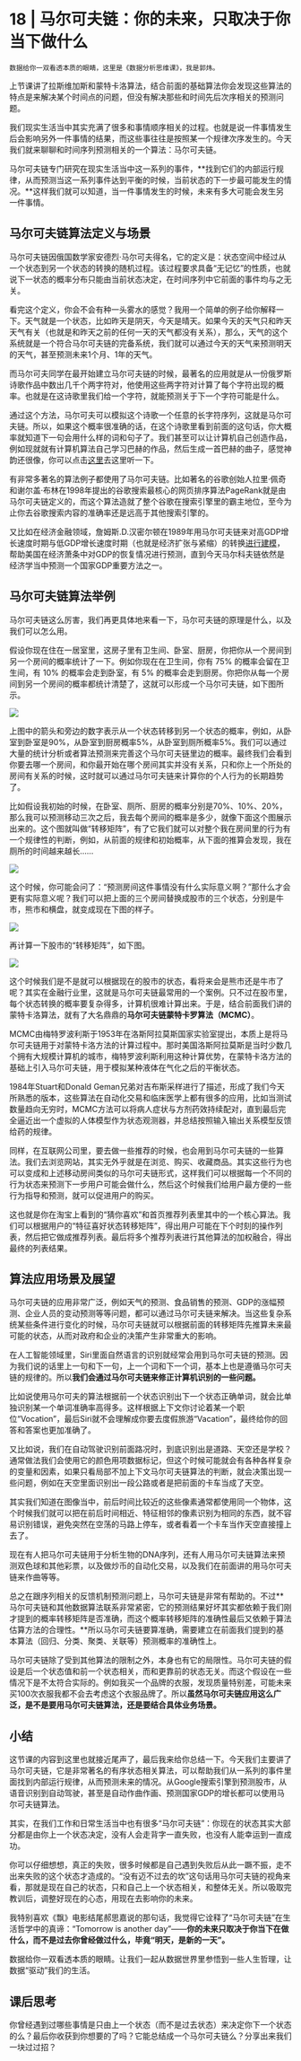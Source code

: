 # 18 | 马尔可夫链：你的未来，只取决于你当下做什么

    数据给你一双看透本质的眼睛，这里是《数据分析思维课》，我是郭炜。

上节课讲了拉斯维加斯和蒙特卡洛算法，结合前面的基础算法你会发现这些算法的特点是来解决某个时间点的问题，但没有解决那些和时间先后次序相关的预测问题。

我们现实生活当中其实充满了很多和事情顺序相关的过程。也就是说一件事情发生后会影响另外一件事情的结果，而这些事往往是按照某一个规律次序发生的。今天我们就来聊聊和时间序列预测相关的一个算法：马尔可夫链。

马尔可夫链专门研究在现实生活当中这一系列的事件，**找到它们的内部运行规律，从而预测当这一系列事件达到平衡的时候，当前状态的下一步最可能发生的情况。**这样我们就可以知道，当一件事情发生的时候，未来有多大可能会发生另一件事情。

## 马尔可夫链算法定义与场景

马尔可夫链因俄国数学家安德烈·马尔可夫得名，它的定义是：状态空间中经过从一个状态到另一个状态的转换的随机过程。该过程要求具备“无记忆”的性质，也就说下一状态的概率分布只能由当前状态决定，在时间序列中它前面的事件均与之无关。

看完这个定义，你会不会有种一头雾水的感觉？我用一个简单的例子给你解释一下。天气就是一个状态，比如昨天是阴天，今天是晴天。如果今天的天气只和昨天天气有关（也就是和昨天之前的任何一天的天气都没有关系），那么，天气的这个系统就是一个符合马尔可夫链的完备系统，我们就可以通过今天的天气来预测明天的天气，甚至预测未来1个月、1年的天气。

而马尔可夫同学在最开始建立马尔可夫链的时候，最著名的应用就是从一份俄罗斯诗歌作品中数出几千个两字符对，他使用这些两字符对计算了每个字符出现的概率。也就是在这诗歌里我们给一个字符，就能预测关于下一个字符可能是什么。

通过这个方法，马尔可夫可以模拟这个诗歌一个任意的长字符序列，这就是马尔可夫链。所以，如果这个概率很准确的话，在这个诗歌里看到前面的这句话，你大概率就知道下一句会用什么样的词和句子了。我们甚至可以让计算机自己创造作品，例如现就就有计算机算法自己学习巴赫的作品，然后生成一首巴赫的曲子，感觉神韵还很像，你可以点击[这里](https://b23.tv/LJlxku)去这里听一下。

有非常多著名的算法例子都使用了马尔可夫链。比如著名的谷歌创始人拉里·佩奇和谢尔盖·布林在1998年提出的谷歌搜索最核心的网页排序算法PageRank就是由马尔可夫链定义的，而这个算法造就了整个谷歌在搜索引擎里的霸主地位，至今为止你去谷歌搜索内容的准确率还是远高于其他搜索引擎的。

又比如在经济金融领域，詹姆斯.D.汉密尔顿在1989年用马尔可夫链来对高GDP增长速度时期与低GDP增长速度时期（也就是经济扩张与紧缩）的转换[进行建模](https://www.nber.org/system/files/working_papers/w11422/w11422.pdf)，帮助美国在经济萧条中对GDP的恢复情况进行预测，直到今天马尔科夫链依然是经济学当中预测一个国家GDP重要方法之一。

## 马尔可夫链算法举例

马尔可夫链这么厉害，我们再更具体地来看一下，马尔可夫链的原理是什么，以及我们可以怎么用。

假设你现在住在一居室里，这房子里有卫生间、卧室、厨房，你把你从一个房间到另一个房间的概率统计了一下。例如你现在在卫生间，你有 75% 的概率会留在卫生间，有 10% 的概率会走到卧室，有 5% 的概率会走到厨房。你把你从每一个房间到另一个房间的概率都统计清楚了，这就可以形成一个马尔可夫链，如下图所示。

![](https://static001.geekbang.org/resource/image/a7/0e/a7d44629ee1230522bf6c72d9594d20e.jpg?wh=1944x1177)

上图中的箭头和旁边的数字表示从一个状态转移到另一个状态的概率，例如，从卧室到卧室是90%，从卧室到厨房概率5%，从卧室到厕所概率5%。我们可以通过大量的统计分析或者算法预测来完善这个马尔可夫链里边的概率。最终我们会看到你要去哪一个房间，和你最开始在哪个房间其实并没有关系，只和你上一个所处的房间有关系的时候，这时就可以通过马尔可夫链来计算你的个人行为的长期趋势了。

比如假设我初始的时候，在卧室、厕所、厨房的概率分别是70%、10%、20%，那么我可以预测移动三次之后，我去每个房间的概率是多少，就像下面这个图展示出来的。这个图就叫做“转移矩阵”，有了它我们就可以对整个我在房间里的行为有一个规律性的判断，例如，从前面的规律和初始概率，从下面的推算会发现，我在厕所的时间越来越长……

![](https://static001.geekbang.org/resource/image/f5/9b/f5e49f45618fc830b3b57d9c7b03c19b.jpg?wh=1904x961)

这个时候，你可能会问了：“预测房间这件事情没有什么实际意义啊？”那什么才会更有实际意义呢？我们可以把上面的三个房间替换成股市的三个状态，分别是牛市，熊市和横盘，就变成现在下图的样子。

![](https://static001.geekbang.org/resource/image/ae/75/aeb55f938caf18f259a6d9dfbd54eb75.jpg?wh=1916x1159)

再计算一下股市的“转移矩阵”，如下图。

![](https://static001.geekbang.org/resource/image/4d/3c/4d5f43yyf1416f12eaf2ae86f836a83c.jpg?wh=1904x945)

这个时候我们是不是就可以根据现在的股市的状态，看将来会是熊市还是牛市了呢？其实在金融行业里，这就是马尔可夫链最常用的一个案例。只不过在股市里，每个状态转换的概率要复杂得多，计算机很难计算出来。于是，结合前面我们讲的蒙特卡洛算法，就有了大名鼎鼎的**马尔可夫链蒙特卡罗算法（MCMC）**。

MCMC由梅特罗波利斯于1953年在洛斯阿拉莫斯国家实验室提出，本质上是将马尔可夫链用于对蒙特卡洛方法的计算过程中。那时美国洛斯阿拉莫斯是当时少数几个拥有大规模计算机的城市，梅特罗波利斯利用这种计算优势，在蒙特卡洛方法的基础上引入马尔可夫链，用于模拟某种液体在气化之后的平衡状态。

1984年Stuart和Donald Geman兄弟对吉布斯采样进行了描述，形成了我们今天所熟悉的版本，这些算法在自动化交易和临床医学上都有很多的应用，比如当测试数量趋向无穷时，MCMC方法可以将病人症状与方剂药效持续配对，直到最后完全逼近出一个虚拟的人体模型作为状态观测器，并总结按照输入输出关系模型反馈给药的规律。

同样，在互联网公司里，要去做一些推荐的时候，也会用到马尔可夫链的一些算法。我们去浏览网站，其实无外乎就是在浏览、购买、收藏商品。其实这些行为也可以变成和上述移动房间类似的马尔可夫链形式，这样我们可以根据每一个不同的行为状态来预测下一步用户可能会做什么，然后这个时候我们给用户最方便的一些行为指导和预测，就可以促进用户的购买。

这也就是你在淘宝上看到的“猜你喜欢”和首页推荐列表里其中的一个核心算法。我们可以根据用户的“特征喜好状态转移矩阵”，得出用户可能在下个时刻的操作列表，然后把它做成推荐列表。最后将多个推荐列表进行其他算法的加权融合，得出最终的列表结果。

## 算法应用场景及展望

马尔可夫链的应用非常广泛，例如天气的预测、食品销售的预测、GDP的涨幅预测、企业人员的变动预测等等问题，都可以通过马尔可夫链来解决。当这些复杂系统某些条件进行变化的时候，马尔可夫链就可以根据前面的转移矩阵先推算未来最可能的状态，从而对政府和企业的决策产生非常重大的影响。

在人工智能领域里，Siri里面自然语言的识别就经常会用到马尔可夫链的预测。因为我们说的话里上一句和下一句，上一个词和下一个词，基本上也是遵循马尔可夫链的规律的。所以**我们会通过马尔可夫链来修正计算机识别的一些问题。**

比如说使用马尔可夫的算法根据前一个状态识别出下一个状态正确单词，就会比单独识别某一个单词准确率高得多。这样根据上下文你讨论着某一个职位“Vocation”，最后Siri就不会理解成你要去度假旅游“Vacation”，最终给你的回答和答案也更加准确了。

又比如说，我们在自动驾驶识别前面路况时，到底识别出是道路、天空还是学校？通常做法我们会使用它的颜色用项数据标记，但这个时候可能就会有各种各样复杂的变量和因素，如果只看局部不加上下文马尔可夫链算法的判断，就会决策出现一些问题，例如在天空里面识别出一段公路或者是把前面的卡车当成了天空。

其实我们知道在图像当中，前后时间比较近的这些像素通常都使用同一个物体，这个时候我们就可以把在前后时间相近、特征相邻的像素识别为相同的东西，就不容易识别错误，避免突然在空荡的马路上停车，或者看着一个卡车当作天空直接撞上去了。

现在有人把马尔可夫链用于分析生物的DNA序列，还有人用马尔可夫链算法来预测双色球和其他彩票，以及做炒币的自动化交易，以及我们在前面讲的用马尔可夫链来作曲等等。

总之在跟序列相关的反馈机制预测问题上，马尔可夫链是非常有帮助的。不过**马尔可夫链和其他数据算法联系非常紧密，它的预测结果好坏其实都依赖于我们刚才提到的概率转移矩阵是否准确，而这个概率转移矩阵的准确性最后又依赖于算法估算方法的合理性。**所以马尔可夫链要算准确，需要建立在前面我们提到的基本算法（回归、分类、聚类、关联等）预测概率的准确性上。

马尔可夫链除了受到其他算法的限制之外，本身也有它的局限性。马尔可夫链的假设是后一个状态值和前一个状态相关，而和更靠前的状态无关。而这个假设在一些情况下是不太符合实际的。例如我买一个品牌的衣服，发现质量特别差，可能未来买100次衣服我都不会去考虑这个衣服品牌了。所以**虽然马尔可夫链应用这么广泛，是不是要用马尔可夫链算法，还是要结合具体业务场景。**

## 小结

这节课的内容到这里也就接近尾声了，最后我来给你总结一下。今天我们主要讲了马尔可夫链，它是非常著名的有序状态相关算法，可以帮助我们从一系列的事件里面找到内部运行规律，从而预测未来的情况。从Google搜索引擎到预测股市，从语音识别到自动驾驶，甚至是自动作曲作画、预测国家GDP的增长都可以使用马尔可夫链算法。

其实，在我们工作和日常生活当中也有很多“马尔可夫链”：你现在的状态其实大部分都是由你上一个状态决定，没有人会走背字一直失败，也没有人能幸运到一直成功。

你可以仔细想想，真正的失败，很多时候都是自己遇到失败后从此一蹶不振，走不出来失败的这个状态才造成的。“没有迈不过去的坎”这句话用马尔可夫链的视角来看，那就是现在自己的状态，只和自己上一个状态相关，和整体无关。所以吸取完教训后，调整好现在的心态，用现在去影响你的未来。

我特别喜欢《飘》电影结尾郝思嘉说的那句话，我觉得它诠释了“马尔可夫链”在生活哲学中的真谛：“Tomorrow is another day”——**你的未来只取决于你当下在做什么，而不是过去你曾经做过什么，毕竟“明天，是新的一天”。**

数据给你一双看透本质的眼睛。让我们一起从数据世界里参悟到一些人生哲理，让数据“驱动”我们的生活。

## 课后思考

你曾经遇到过哪些事情是只由上一个状态（而不是过去状态）来决定你下一个状态的么？最后你收获到你想要的了吗？它能总结成一个马尔可夫链么？分享出来我们一块过过招？
    